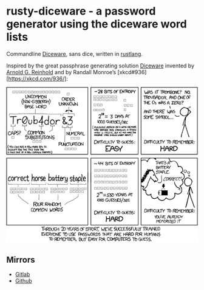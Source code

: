 # rusty-diceware - a password generator using the diceware word lists
Commandline [Diceware][diceware], sans dice, written in [rustlang][rustlang].


Inspired by the great passphrase generating solution [Diceware][diceware] invented by [Arnold G. Reinhold][arnold] and by Randall Monroe’s [xkcd#936][https://xkcd.com/936/]:

![“Hidden” alt text jokes are a pain in the ass.](/bin/imgs.xkcd.com/comics/password_strength.png)


## Mirrors

* [Gitlab][gitlab-mirror]
* [Github][github-mirror]


[gitlab-mirror]: <https://gitlab.com/yuvallanger/rusty-diceware/>
[github-mirror]: <https://github.com/yuvallanger/rusty-diceware/>
[arnold]: <http://world.std.com/~reinhold/>
[diceware]: <http://world.std.com/~reinhold/diceware.html>
[rustlang]: <http://rust-lang.org>
